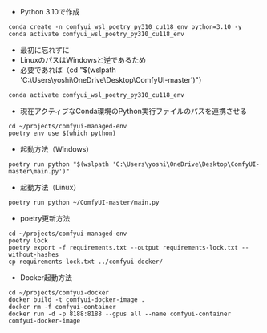 - Python 3.10で作成
```
conda create -n comfyui_wsl_poetry_py310_cu118_env python=3.10 -y
conda activate comfyui_wsl_poetry_py310_cu118_env
```

- 最初に忘れずに
- LinuxのパスはWindowsと逆であるため
- 必要であれば（cd "$(wslpath 'C:\Users\yoshi\OneDrive\Desktop\ComfyUI-master')"）
```
conda activate comfyui_wsl_poetry_py310_cu118_env
```

- 現在アクティブなConda環境のPython実行ファイルのパスを連携させる
```
cd ~/projects/comfyui-managed-env
poetry env use $(which python)
```

- 起動方法（Windows）
```
poetry run python "$(wslpath 'C:\Users\yoshi\OneDrive\Desktop\ComfyUI-master\main.py')"
```
- 起動方法（Linux）
```
poetry run python ~/ComfyUI-master/main.py
```

- poetry更新方法
```
cd ~/projects/comfyui-managed-env
poetry lock
poetry export -f requirements.txt --output requirements-lock.txt --without-hashes
cp requirements-lock.txt ../comfyui-docker/
```

- Docker起動方法
```
cd ~/projects/comfyui-docker
docker build -t comfyui-docker-image .
docker rm -f comfyui-container
docker run -d -p 8188:8188 --gpus all --name comfyui-container comfyui-docker-image
```

